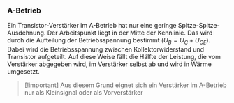 ### A-Betrieb

Ein Transistor-Verstärker im A-Betrieb hat nur eine geringe Spitze-Spitze-Ausdehnung.
Der Arbeitspunkt liegt in der Mitte der Kennlinie.
Das wird durch die Aufteilung der Betriebsspannung bestimmt ($U_{B}= U_{C} + U_{CE}$).
Dabei wird die Betriebsspannung zwischen Kollektorwiderstand und Transistor aufgeteilt. 
Auf diese Weise fällt die Hälfte der Leistung, die vom Verstärker abgegeben wird, im Verstärker selbst ab und wird in Wärme umgesetzt.

> [!important] Aus diesem Grund eignet sich ein Verstärker im A-Betrieb nur als Kleinsignal oder als Vorverstärker
